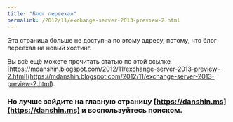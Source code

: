 ```yaml
---
title: "Блог переехал"
permalink: /2012/11/exchange-server-2013-preview-2.html
---
```

Эта страница больше не доступна по этому адресу, потому, что блог переехал на новый хостинг.

Вы всё ещё можете прочитать статью по этой ссылке [https://mdanshin.blogspot.com/2012/11/exchange-server-2013-preview-2.html](https://mdanshin.blogspot.com/2012/11/exchange-server-2013-preview-2.html).

### Но лучше зайдите на главную страницу [https://danshin.ms](https://danshin.ms) и воспользуйтесь поиском.